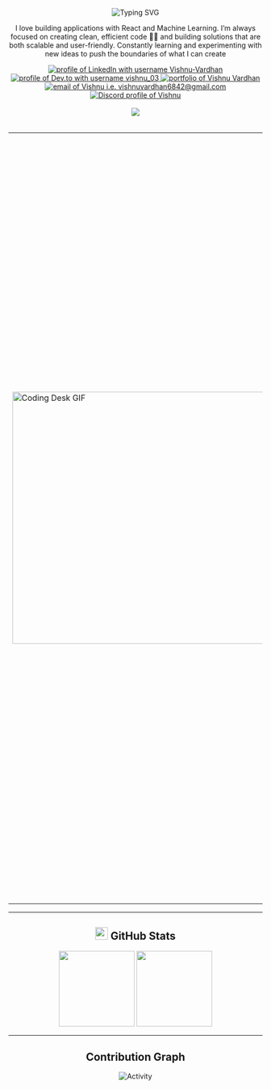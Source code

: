 <p align="center">
  <img src="https://readme-typing-svg.herokuapp.com?font=Fira+Code&duration=3000&pause=500&color=FFFFFF&width=1004&lines=Hey+Devs!+I'm+Vishnu+here,+turning+caffeine+and+code+into+real-world+applications+👊🏼" alt="Typing SVG" />
</p>

<p align="center">
   I love building applications with React and Machine Learning. I’m always focused on creating clean, efficient code 🧑‍💻 and building solutions that are both scalable and user-friendly. Constantly learning and experimenting with new ideas to push the boundaries of what I can create
</p>

<!-- Visitor Badge + Links -->
<div align="center">
  <a href="https://www.linkedin.com/in/vishnu-undefined-a3a13330b">
  <img src="https://img.shields.io/badge/LinkedIn-d5d5d5?style=for-the-badge&logo=linkedin&logoColor=0A0209" alt="profile of LinkedIn with username Vishnu-Vardhan" />
</a>
<a href="https://dev.to/vishnu_03">
  <img src="https://img.shields.io/badge/dev.to-d5d5d5?style=for-the-badge&logo=devdotto&logoColor=0A0209" alt="profile of Dev.to with username vishnu_03" />
</a>
<a href="http://anmolbaranwal.com/">
  <img src="https://img.shields.io/badge/portfolio-d5d5d5?style=for-the-badge&logo=Portfolio&logoColor=0A0209" alt="portfolio of Vishnu Vardhan" />
</a>
<a href="mailto:vishnuvardhan6842@gmail.com">
  <img src="https://img.shields.io/badge/Gmail-d5d5d5?style=for-the-badge&logo=gmail&logoColor=0A0209" alt="email of Vishnu i.e. vishnuvardhan6842@gmail.com" />
</a>
<a href="https://discord.com/users/">
  <img src="https://img.shields.io/badge/Discord-d5d5d5?style=for-the-badge&logo=discord&logoColor=0A0209" alt="Discord profile of Vishnu" />
</a>
  <br><br>
  <img src="https://api.visitorbadge.io/api/visitors?path=https%3A%2F%2Fgithub.com%2FVishnuVardhanReddyPadala&countColor=%23263759" />
</div>

<br/>

<!-- Image + Skills section -->
<div align="center">
  <table>
    <tr>
      <td>
        <img src="https://user-images.githubusercontent.com/74038190/225813708-98b745f2-7d22-48cf-9150-083f1b00d6c9.gif" alt="Coding Desk GIF" width="500px"/>
      </td>
      <td>

<h2>💻 Skills</h2>

| Category             | Skills |
|----------------------|--------|
| **Frameworks**      | ![Static Badge](https://img.shields.io/badge/React-%2361DAFB?style=plastic&logo=react&logoColor=white&logoSize=90&labelColor=grey&color=%2361DAFB) ![Static Badge](https://img.shields.io/badge/Express-%23000000?style=plastic&logo=express&logoColor=white&logoSize=90&labelColor=grey&color=%23000000) ![Static Badge](https://img.shields.io/badge/Node.JS-%235FA04E?style=plastic&logo=nodedotjs&logoColor=white&logoSize=90&labelColor=%235FA04E&color=white) |
| **Languages**       | ![Static Badge](https://img.shields.io/badge/Javascript-%23F7DF1E?style=plastic&logo=javascript&logoColor=grey&logoSize=90&color=%23F7DF1E) ![Static Badge](https://img.shields.io/badge/TypeScript-%233178C6?style=plastic&logo=typescript&logoColor=black&logoSize=90&color=%233178C6) ![Static Badge](https://img.shields.io/badge/c%2B%2B-%2300599C?style=plastic&logo=cplusplus&logoColor=black&logoSize=90&color=%2300599C) ![Static Badge](https://img.shields.io/badge/python-%233776AB?style=plastic&logo=python&logoColor=yellow&logoSize=90&color=%233776AB) |
| **Styling & UI**    | ![Static Badge](https://img.shields.io/badge/css-%231572B6?style=plastic&logo=css3&logoColor=white&logoSize=90&labelColor=grey&color=%233776AB) ![Static Badge](https://img.shields.io/badge/Bootstrap-%237952B3?style=plastic&logo=bootstrap&logoColor=white&logoSize=90&labelColor=grey&color=%237952B3) |
| **Databases**       | ![Static Badge](https://img.shields.io/badge/MySQL-%234479A1?style=plastic&logo=mysql&logoColor=white&logoSize=90&labelColor=grey&color=%234479A1) ![Static Badge](https://img.shields.io/badge/MongoDB-%2347A248?style=plastic&logo=mongodb&logoColor=white&logoSize=90&labelColor=grey&color=%2347A248)|
| **Tools & Services** | ![Static Badge](https://img.shields.io/badge/GitHub-%23181717?style=plastic&logo=github&logoColor=white&logoSize=90&labelColor=grey&color=%23181717) ![Static Badge](https://img.shields.io/badge/Firebase-%23DD2C00?style=plastic&logo=firebase&logoColor=white&logoSize=90&labelColor=grey&color=%23DD2C00) |
| **Competitive Coding** | ![Static Badge](https://img.shields.io/badge/leetcode-%23FFA116?style=plastic&logo=leetcode&logoColor=white&logoSize=90&labelColor=grey&color=%23FFA116) ![Static Badge](https://img.shields.io/badge/CodeChef-%235B4638?style=plastic&logo=codechef&logoColor=white&logoSize=90&labelColor=grey&color=%235B4638) |
| **IDEs & Environment** | ![Static Badge](https://img.shields.io/badge/VS%20Code-%230065A9?style=plastic&logo=vscode&logoColor=white&logoSize=90&color=%230065A9) ![Static Badge](https://img.shields.io/badge/Replit-%23F26207?style=plastic&logo=replit&logoColor=white&logoSize=90&labelColor=grey&color=%23F26207) |
| **APIs**           | ![Static Badge](https://img.shields.io/badge/Postman-%23FF6C37?style=plastic&logo=postman&logoColor=white&logoSize=90&labelColor=grey&color=%23FF6C37) |
| **Design Tools**    | ![Static Badge](https://img.shields.io/badge/Figma-%23F24E1E?style=plastic&logo=figma&logoColor=white&logoSize=90&labelColor=grey&color=%23F24E1E) ![Static Badge](https://img.shields.io/badge/Adobe%20XD-%23EC4078?style=plastic&logoColor=white&logoSize=90&color=%23EC4078) |
| **Learning**        | ![Static Badge](https://img.shields.io/badge/Udemy-%23A435F0?style=plastic&logo=udemy&logoColor=white&logoSize=90&labelColor=grey&color=%23A435F0) ![Static Badge](https://img.shields.io/badge/Coursera-%230056D2?style=plastic&logo=coursera&logoColor=white&logoSize=90&labelColor=grey&color=%230056D2) |


  </table>
</div>

---

<h2 align="center">
  <img src="https://raw.githubusercontent.com/Tarikul-Islam-Anik/Telegram-Animated-Emojis/main/Objects/Bar%20Chart.webp" width="25" height="25" />  
  GitHub Stats
</h2>

<div align="center">
  <img src="https://github-readme-stats.vercel.app/api?username=VishnuVardhanReddyPadala&show_icons=true&theme=dark&count_private=true&hide_border=true" height="150" />
  <img src="https://github-readme-stats.vercel.app/api/top-langs?username=VishnuVardhanReddyPadala&layout=compact&langs_count=5&theme=dark&hide_border=true" height="150" />
</div>

---

<h2 align="center">
  Contribution Graph
</h2>

<p align="center">
  <img alt="Activity" src="https://github-readme-activity-graph.vercel.app/graph?username=VishnuVardhanReddyPadala&theme=github-compact" />
</p>
